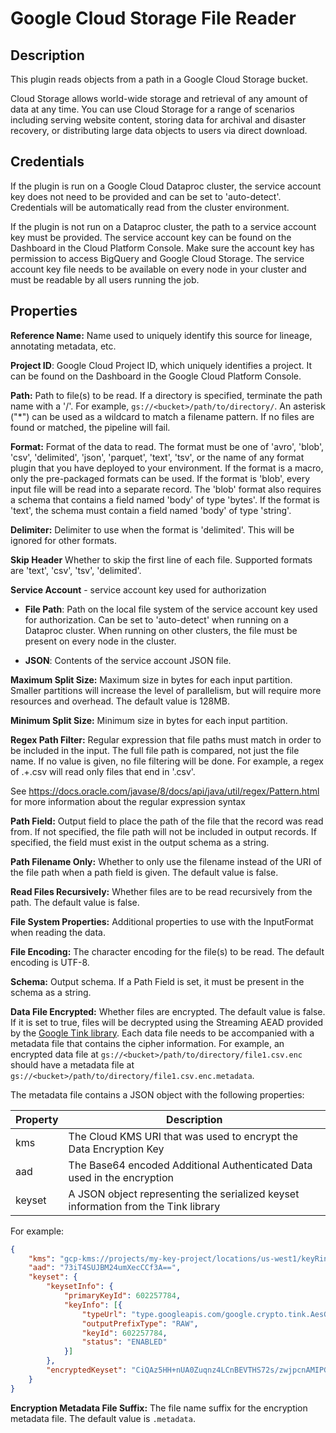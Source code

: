 # Google Cloud Storage File Reader

Description
-----------
This plugin reads objects from a path in a Google Cloud Storage bucket.

Cloud Storage allows world-wide storage and retrieval of any amount of data at any time.
You can use Cloud Storage for a range of scenarios including serving website content,
storing data for archival and disaster recovery,
or distributing large data objects to users via direct download.

Credentials
-----------
If the plugin is run on a Google Cloud Dataproc cluster, the service account key does not need to be
provided and can be set to 'auto-detect'.
Credentials will be automatically read from the cluster environment.

If the plugin is not run on a Dataproc cluster, the path to a service account key must be provided.
The service account key can be found on the Dashboard in the Cloud Platform Console.
Make sure the account key has permission to access BigQuery and Google Cloud Storage.
The service account key file needs to be available on every node in your cluster and
must be readable by all users running the job.

Properties
----------
**Reference Name:** Name used to uniquely identify this source for lineage, annotating metadata, etc.

**Project ID**: Google Cloud Project ID, which uniquely identifies a project.
It can be found on the Dashboard in the Google Cloud Platform Console.

**Path:** Path to file(s) to be read. If a directory is specified, terminate the path name with a '/'.
For example, `gs://<bucket>/path/to/directory/`.
An asterisk ("\*") can be used as a wildcard to match a filename pattern.
If no files are found or matched, the pipeline will fail.

**Format:** Format of the data to read.
The format must be one of 'avro', 'blob', 'csv', 'delimited', 'json', 'parquet', 'text', 'tsv', or the
name of any format plugin that you have deployed to your environment.
If the format is a macro, only the pre-packaged formats can be used.
If the format is 'blob', every input file will be read into a separate record.
The 'blob' format also requires a schema that contains a field named 'body' of type 'bytes'.
If the format is 'text', the schema must contain a field named 'body' of type 'string'.

**Delimiter:** Delimiter to use when the format is 'delimited'. This will be ignored for other formats.

**Skip Header** Whether to skip the first line of each file. Supported formats are 'text', 'csv', 'tsv', 'delimited'.

**Service Account**  - service account key used for authorization

* **File Path**: Path on the local file system of the service account key used for
authorization. Can be set to 'auto-detect' when running on a Dataproc cluster.
When running on other clusters, the file must be present on every node in the cluster.

* **JSON**: Contents of the service account JSON file.

**Maximum Split Size:** Maximum size in bytes for each input partition.
Smaller partitions will increase the level of parallelism, but will require more resources and overhead.
The default value is 128MB.

**Minimum Split Size:** Minimum size in bytes for each input partition.

**Regex Path Filter:** Regular expression that file paths must match in order to be included in the input.
The full file path is compared, not just the file name.
If no value is given, no file filtering will be done.
For example, a regex of .+\.csv will read only files that end in '.csv'.

See https://docs.oracle.com/javase/8/docs/api/java/util/regex/Pattern.html for more information about 
the regular expression syntax

**Path Field:** Output field to place the path of the file that the record was read from.
If not specified, the file path will not be included in output records.
If specified, the field must exist in the output schema as a string.

**Path Filename Only:** Whether to only use the filename instead of the URI of the file path when a path field is given.
The default value is false.

**Read Files Recursively:** Whether files are to be read recursively from the path. The default value is false.

**File System Properties:** Additional properties to use with the InputFormat when reading the data.

**File Encoding:** The character encoding for the file(s) to be read. The default encoding is UTF-8.

**Schema:** Output schema. If a Path Field is set, it must be present in the schema as a string.

**Data File Encrypted:** Whether files are encrypted. The default value is false. 
If it is set to true, files will be decrypted using the Streaming AEAD provided by the 
[Google Tink library](https://github.com/google/tink). Each data file needs to be accompanied with a metadata file
that contains the cipher information. For example, an encrypted data file at 
`gs://<bucket>/path/to/directory/file1.csv.enc` should have a metadata file at
`gs://<bucket>/path/to/directory/file1.csv.enc.metadata`.
 
The metadata file contains a JSON object with the following properties:

| Property | Description |
|----------|-------------| 
| kms      | The Cloud KMS URI that was used to encrypt the Data Encryption Key |
| aad      | The Base64 encoded Additional Authenticated Data used in the encryption |
| keyset   | A JSON object representing the serialized keyset information from the Tink library |

For example:
```json
{
    "kms": "gcp-kms://projects/my-key-project/locations/us-west1/keyRings/my-key-ring/cryptoKeys/mykey",
    "aad": "73iT4SUJBM24umXecCCf3A==",
    "keyset": {
        "keysetInfo": {
            "primaryKeyId": 602257784,
            "keyInfo": [{
                "typeUrl": "type.googleapis.com/google.crypto.tink.AesGcmHkdfStreamingKey",
                "outputPrefixType": "RAW",
                "keyId": 602257784,
                "status": "ENABLED"
            }]
        },
        "encryptedKeyset": "CiQAz5HH+nUA0Zuqnz4LCnBEVTHS72s/zwjpcnAMIPGpW6kxLggSrAEAcJKHmXeg8kfJ3GD4GuFeWDZzgGn3tfolk6Yf5d7rxKxDEChIMWJWGhWlDHbBW5B9HqWfKx2nQWSC+zjM8FLefVtPYrdJ8n6Eg8ksAnSyXmhN5LoIj6az3XBugtXvCCotQHrBuyoDY+j5ZH9J4tm/bzrLEjCdWAc+oAlhsUAV77jZhowJr6EBiyVuRVfcwLwiscWkQ9J7jjHc7ih9HKfnqAZmQ6iWP36OMrEn"
    }
}
```

**Encryption Metadata File Suffix:** The file name suffix for the encryption metadata file. The default value is `.metadata`.